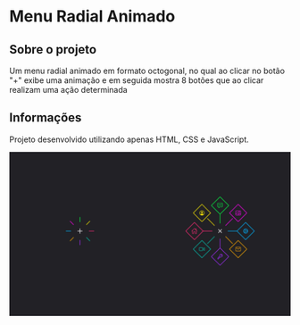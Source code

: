 # Menu Radial Animado

## Sobre o projeto

Um menu radial animado em formato octogonal, no qual ao clicar no botão "+" exibe uma animação e em seguida mostra 8 botões que ao clicar realizam uma ação determinada

## Informações

Projeto desenvolvido utilizando apenas HTML, CSS e JavaScript.

<img src="screenshot.jpg"/>
